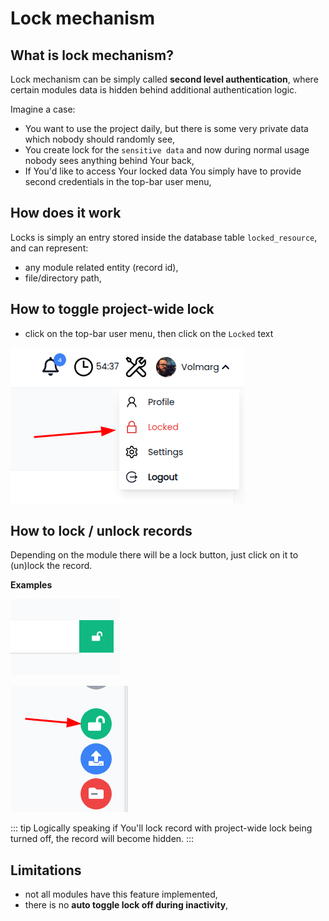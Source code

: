 # Lock mechanism

## What is lock mechanism?

Lock mechanism can be simply called **second level authentication**, where certain modules data is hidden behind
additional authentication logic.

Imagine a case:
- You want to use the project daily, but there is some very private data which nobody should randomly see,
- You create lock for the `sensitive data` and now during normal usage nobody sees anything behind Your back,
- If You'd like to access Your locked data You simply have to provide second credentials in the top-bar user menu,

## How does it work

Locks is simply an entry stored inside the database table `locked_resource`, and can represent:
- any module related entity (record id),
- file/directory path,

## How to toggle project-wide lock

- click on the top-bar user menu, then click on the `Locked` text

![img.png](../../assets/lock/user-menu-where-is-lock.png)

## How to lock / unlock records

Depending on the module there will be a lock button, just click on it to (un)lock the record.

**Examples**

![img.png](../../assets/lock/lock-resource-example-1.png)

![img.png](../../assets/lock/lock-resource-example-2.png)

::: tip
Logically speaking if You'll lock record with project-wide lock being turned off, the record will become hidden.
:::

## Limitations

- not all modules have this feature implemented,
- there is no **auto toggle lock off during inactivity**,